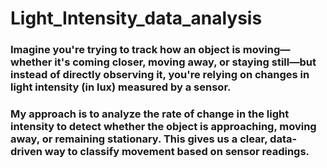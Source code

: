 # Light_Intensity_data_analysis


### Imagine you're trying to track how an object is moving—whether it's coming closer, moving away, or staying still—but instead of directly observing it, you're relying on changes in light intensity (in lux) measured by a sensor. 

### My approach is to analyze the rate of change in the light intensity to detect whether the object is approaching, moving away, or remaining stationary. This gives us a clear, data-driven way to classify movement based on sensor readings.
